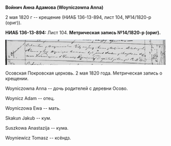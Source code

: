 **Войнич Анна Адамова (Woyniczowna Anna)**

2 мая 1820 г -- крещение (НИАБ 136-13-894, лист 104, №14/1820-р (ориг)).

**НИАБ 136-13-894:** Лист 104. **Метрическая запись №14/1820-р (ориг).**

![](./media/ba2798d6c996243c35e474d773293876c01a06b3.png)

Осовская Покровская церковь. 2 мая 1820 года. Метрическая запись о
крещении.

Woyniczowna Anna -- дочь родителей с деревни Осовo.

Woynicz Adam -- отец.

Woyniczowa Ewa -- мать.

Skakun Jakub -- кум.

Suszkowa Anastazija -- кума.

Woyniewicz Tomasz -- ксёндз.
